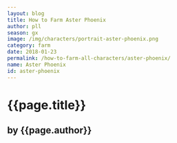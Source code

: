 ```yaml
---
layout: blog
title: How to Farm Aster Phoenix
author: pll
season: gx
image: /img/characters/portrait-aster-phoenix.png
category: farm
date: 2018-01-23
permalink: /how-to-farm-all-characters/aster-phoenix/
name: Aster Phoenix
id: aster-phoenix
---
```


# {{page.title}}
## by {{page.author}}